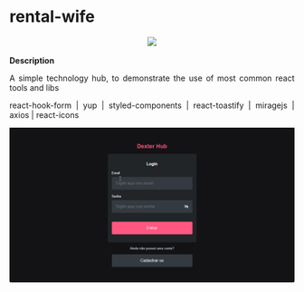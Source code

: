 # rental-wife
<p align="center">
   <img src="http://img.shields.io/static/v1?label=STATUS&message=ALREADY%20DEVELOPED&color=green&style=for-the-badge" #vitrinedev/>
</p>

<div align="justify">
<b>Description</b>

<p>A simple technology hub, to demonstrate the use of most common react tools and libs</p>
<p>react-hook-form | yup | styled-components | react-toastify | miragejs | axios | react-icons</p>

![Page layout](https://github.com/dexter2k8/dexter-hub/blob/main/public/page.gif)

</div>
